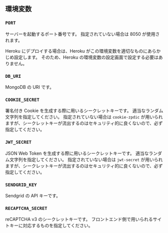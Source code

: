 ## 環境変数

### `PORT`
サーバーを起動するポート番号です。
指定されていない場合は 8050 が使用されます。

Heroku にデプロイする場合は、Heroku がこの環境変数を適切なものにあらかじめ設定します。
そのため、Heroku の環境変数の設定画面で設定する必要はありません。

### `DB_URI`
MongoDB の URI です。

### `COOKIE_SECRET`
署名付き Cookie を生成する際に用いるシークレットキーです。
適当なランダム文字列を指定してください。
指定されていない場合は `cookie-zpdic` が用いられますが、シークレットキーが流出するのはセキュリティ的に良くないので、必ず指定してください。

### `JWT_SECRET`
JSON Web Token を生成する際に用いるシークレットキーです。
適当なランダム文字列を指定してください。
指定されていない場合は `jwt-secret` が用いられますが、シークレットキーが流出するのはセキュリティ的に良くないので、必ず指定してください。

### `SENDGRID_KEY`
Sendgrid の API キーです。

### `RECAPTCHA_SECRET`
reCAPTCHA v3 のシークレットキーです。
フロントエンド側で用いられるサイトキーに対応するものを指定してください。